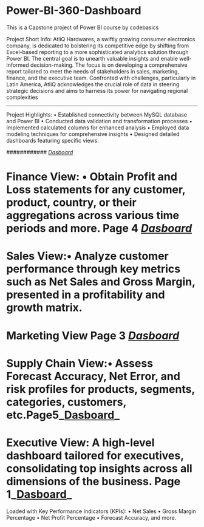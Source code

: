 # Power-BI-360-Dashboard
This is a Capstone project of  Power BI course by codebasics

Project Short Info: 
AtliQ Hardwares, a swiftly growing consumer electronics company, is dedicated to bolstering its competitive edge by shifting from Excel-based reporting to a more sophisticated analytics solution through Power BI. The central goal is to unearth valuable insights and enable well-informed decision-making.
The focus is on developing a comprehensive report tailored to meet the needs of stakeholders in sales, marketing, finance, and the executive team. Confronted with challenges, particularly in Latin America, AtliQ acknowledges the crucial role of data in steering strategic decisions and aims to harness its power for navigating regional complexities

**************************
Project Highlights:
•	Established connectivity between MySQL database and Power BI
•	Conducted data validation and transformation processes
•	Implemented calculated columns for enhanced analysis
•	Employed data modeling techniques for comprehensive insights
•	Designed detailed dashboards featuring specific views.

############
_[Dasboard](https://github.com/rahulpathak-DA/Power-BI-360-Dashboard/blob/main/Screenshot%202024-03-09%20233839.pdf)_
# Finance View: •	Obtain Profit and Loss statements for any customer, product, country, or their aggregations across various time periods and more.  Page 4 _[Dasboard](https://github.com/rahulpathak-DA/Power-BI-360-Dashboard/blob/main/Screenshot%202024-03-09%20233839.pdf)_
# Sales View:•	Analyze customer performance through key metrics such as Net Sales and Gross Margin, presented in a profitability and growth matrix.
# Marketing View  Page 3 _[Dasboard](https://github.com/rahulpathak-DA/Power-BI-360-Dashboard/blob/main/Screenshot%202024-03-09%20233839.pdf)_
# Supply Chain View:•	Assess Forecast Accuracy, Net Error, and risk profiles for products, segments, categories, customers, etc.Page5_[Dasboard](https://github.com/rahulpathak-DA/Power-BI-360-Dashboard/blob/main/Screenshot%202024-03-09%20233839.pdf)_
 
# Executive View: A high-level dashboard tailored for executives, consolidating top insights across all dimensions of the business. Page 1_[Dasboard](https://github.com/rahulpathak-DA/Power-BI-360-Dashboard/blob/main/Screenshot%202024-03-09%20233839.pdf)_

Loaded with Key Performance Indicators (KPIs):
•	Net Sales
•	Gross Margin Percentage
•	Net Profit Percentage
•	Forecast Accuracy, and more.


